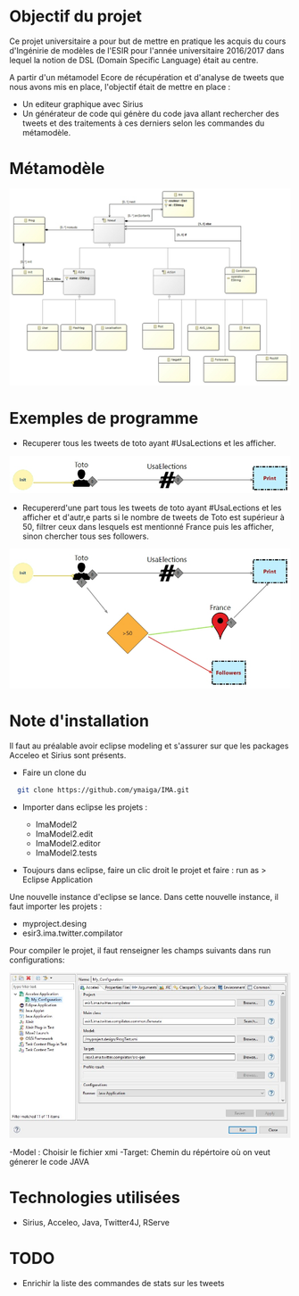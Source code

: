 # Objectif du projet

Ce projet universitaire a pour but de mettre en pratique les acquis du cours d'Ingénirie de modèles de l'ESIR pour l'année universitaire 2016/2017 dans lequel la notion de DSL (Domain Specific Language) était au centre. 

A partir d'un métamodel Ecore de récupération et d'analyse de tweets que nous avons mis en place, l'objectif était de mettre en place :

- Un editeur graphique avec Sirius
- Un générateur de code qui génère du code java allant rechercher des tweets et des traitements à ces derniers selon les commandes du métamodèle.

# Métamodèle 
![](./images/MetaModel.jpg)

# Exemples de programme  
- Recuperer tous les tweets de toto ayant #UsaLections et les afficher. 

![](./images/sample1.jpg)

- Recupererd'une part tous les tweets de toto ayant #UsaLections et les afficher et d'autr,e parts si le nombre de tweets de Toto est supérieur à 50, filtrer ceux dans lesquels est mentionné France puis les afficher, sinon chercher tous ses followers.

![](./images/sample2.jpg)

# Note d'installation 

Il faut au préalable avoir eclipse modeling et s'assurer sur que les packages Acceleo et Sirius sont présents.

- Faire un clone du 
```sh
  git clone https://github.com/ymaiga/IMA.git
```

- Importer dans eclipse les projets :
  - ImaModel2
  - ImaModel2.edit
  - ImaModel2.editor
  - ImaModel2.tests
  
 - Toujours dans eclipse, faire un clic droit le projet et faire : run as > Eclipse Application 
 
 Une nouvelle instance d'eclipse se lance. Dans cette nouvelle instance, il faut importer les projets : 
 
 - myproject.desing
 - esir3.ima.twitter.compilator 
 
 Pour compiler le projet, il faut renseigner les champs suivants dans run configurations: 
 
 ![](./images/runConfigurations.JPG)

  -Model : Choisir le fichier xmi 
  -Target: Chemin du répértoire où on veut génerer le code JAVA

# Technologies utilisées 

  - Sirius, Acceleo, Java, Twitter4J, RServe

# TODO
- Enrichir la liste des commandes de stats sur les tweets
